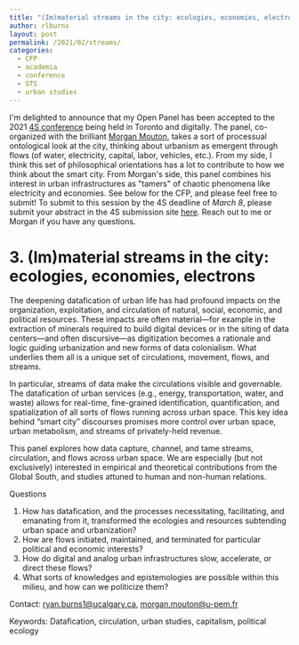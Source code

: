 ```yaml
---
title: "(Im)material streams in the city: ecologies, economies, electrons"
author: rlburns
layout: post
permalink: /2021/02/streams/
categories:
  - CFP
  - academia
  - conference
  - STS
  - urban studies
---
```


I'm delighted to announce that my Open Panel has been accepted to the 2021 [4S conference](https://www.4sonline.org/meeting/) being held in Toronto and digitally. The panel, co-organized with the brilliant [Morgan Mouton](https://scholar.google.com/citations?user=MjGKvtMAAAAJ&hl=en), takes a sort of processual ontological look at the city, thinking about urbanism as emergent through flows (of water, electricity, capital, labor, vehicles, etc.). From my side, I think this set of philosophical orientations has a lot to contribute to how we think about the smart city. From Morgan's side, this panel combines his interest in urban infrastructures as "tamers" of chaotic phenomena like electricity and economies. See below for the CFP, and please feel free to submit! To submit to this session by the 4S deadline of *March 8*, please submit your abstract in the 4S submission site [here](https://www.4sonline.org/meeting/call-for-submissions/). Reach out to me or Morgan if you have any questions.

# 3. (Im)material streams in the city: ecologies, economies, electrons

The deepening datafication of urban life has had profound impacts on the organization, exploitation, and circulation of natural, social, economic, and political resources. These impacts are often material—for example in the extraction of minerals required to build digital devices or in the siting of data centers—and often discursive—as digitization becomes a rationale and logic guiding urbanization and new forms of data colonialism. What underlies them all is a unique set of circulations, movement, flows, and streams.

In particular, streams of data make the circulations visible and governable. The datafication of urban services (e.g., energy, transportation, water, and waste) allows for real-time, fine-grained identification, quantification, and spatialization of all sorts of flows running across urban space. This key idea behind “smart city” discourses promises more control over urban space, urban metabolism, and streams of privately-held revenue.

This panel explores how data capture, channel, and tame streams, circulation, and flows across urban space. We are especially (but not exclusively) interested in empirical and theoretical contributions from the Global South, and studies attuned to human and non-human relations.

Questions
1. How has datafication, and the processes necessitating, facilitating, and emanating from it, transformed the ecologies and resources subtending urban space and urbanization?
2. How are flows initiated, maintained, and terminated for particular political and economic interests?
3. How do digital and analog urban infrastructures slow, accelerate, or direct these flows?
4. What sorts of knowledges and epistemologies are possible within this milieu, and how can we politicize them?

Contact: ryan.burns1@ucalgary.ca, morgan.mouton@u-pem.fr

Keywords: Datafication, circulation, urban studies, capitalism, political ecology

